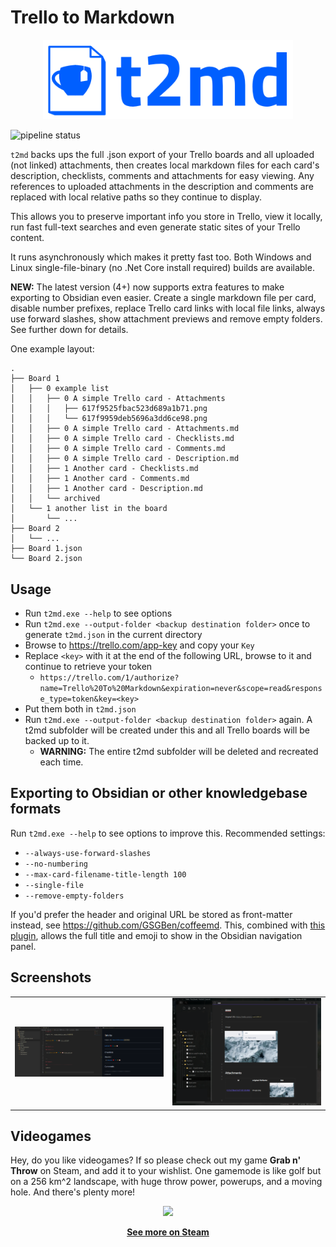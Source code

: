 
# Trello to Markdown

<p align="center">
  <img src="images/t2md logo.png" width=400>
</p>

![pipeline status](https://github.com/GSGBen/t2md/actions/workflows/build-test.yml/badge.svg)

`t2md` backs ups the full .json export of your Trello boards and all uploaded (not linked) attachments, then creates local markdown files for each card's description, checklists, comments and attachments for easy viewing. Any references to uploaded attachments in the description and comments are replaced with local relative paths so they continue to display. 

This allows you to preserve important info you store in Trello, view it locally, run fast full-text searches and even generate static sites of your Trello content.

It runs asynchronously which makes it pretty fast too. Both Windows and Linux single-file-binary (no .Net Core install required) builds are available.

**NEW:** The latest version (4+) now supports extra features to make exporting to Obsidian even easier. Create a single markdown file per card, disable number prefixes, replace Trello card links with local file links, always use forward slashes, show attachment previews and remove empty folders. See further down for details.

One example layout:

```
.
├── Board 1
│   ├── 0 example list
│   │   ├── 0 A simple Trello card - Attachments
│   │   │   ├── 617f9525fbac523d689a1b71.png
│   │   │   └── 617f9959deb5696a3dd6ce98.png
│   │   ├── 0 A simple Trello card - Attachments.md
│   │   ├── 0 A simple Trello card - Checklists.md
│   │   ├── 0 A simple Trello card - Comments.md
│   │   ├── 0 A simple Trello card - Description.md
│   │   ├── 1 Another card - Checklists.md
│   │   ├── 1 Another card - Comments.md
│   │   ├── 1 Another card - Description.md
│   │   └── archived
│   └── 1 another list in the board
│       └── ...
├── Board 2
│   └── ...
├── Board 1.json
└── Board 2.json
```

## Usage

- Run `t2md.exe --help` to see options
- Run `t2md.exe --output-folder <backup destination folder>` once to generate `t2md.json` in the current directory
- Browse to https://trello.com/app-key and copy your `Key`
- Replace `<key>` with it at the end of the following URL, browse to it and continue to retrieve your token
  - `https://trello.com/1/authorize?name=Trello%20To%20Markdown&expiration=never&scope=read&response_type=token&key=<key>`
- Put them both in `t2md.json`
- Run `t2md.exe --output-folder <backup destination folder>` again.
  A t2md subfolder will be created under this and all Trello boards will be backed up to it.
  - **WARNING:** The entire t2md subfolder will be deleted and recreated each time.

## Exporting to Obsidian or other knowledgebase formats

Run `t2md.exe --help` to see options to improve this. Recommended settings: 

- `--always-use-forward-slashes`
- `--no-numbering`
- `--max-card-filename-title-length 100`
- `--single-file`
- `--remove-empty-folders`

If you'd prefer the header and original URL be stored as front-matter instead, see https://github.com/GSGBen/coffeemd. This, combined with [this plugin](https://github.com/snezhig/obsidian-front-matter-title), allows the full title and emoji to show in the Obsidian navigation panel.

## Screenshots

<table>
  <tr>
    <td><a href="images/2022-09-23-17-16-21.png"><img src="images/2022-09-23-17-16-21.png"></a></td>
    <td><a href="images/2022-09-23-17-21-41.png"><img src="images/2022-09-23-17-21-41.png"></a></td>
  </tr>
</table>

## Videogames

Hey, do you like videogames? If so please check out my game **Grab n' Throw** on Steam, and add it to your wishlist. One gamemode is like golf but on a 256 km^2 landscape, with huge throw power, powerups, and a moving hole. And there's plenty more!

<p align="center">
  <a href=https://store.steampowered.com/app/1813590/Grab_n_Throw/?utm_source=github_t2md>
    <img src="images/throwing%203.gif">
  </a>
</p>

**<p align="center"><a href="https://store.steampowered.com/app/1813590/Grab_n_Throw/?utm_source=github_t2md">See more on Steam</a></p>**
